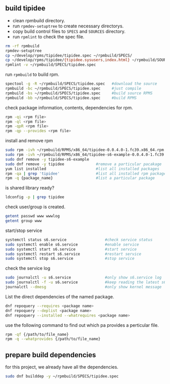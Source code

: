 
## build tipidee

- clean rpmbuild directory.
- run `rpmdev-setuptree` to create necessary directorys.
- copy build control files to `SPECS` and `SOURCES` directory.
- run `rpmlint` to check the spec file.

```sh
rm -rf rpmbuild
rpmdev-setuptree
cp ~/develop/rpms/tipidee/tipidee.spec ~/rpmbuild/SPECS/
cp ~/develop/rpms/tipidee/{tipidee.sysusers,index.html} ~/rpmbuild/SOURCES/
rpmlint -v ~/rpmbuild/SPECS/tipidee.spec
```
run `rpmbuild` to build rpm.
```sh
spectool -g -R ~/rpmbuild/SPECS/tipidee.spec   #download the source
rpmbuild -bc ~/rpmbuild/SPECS/tipidee.spec     #just compile
rpmbuild -bs ~/rpmbuild/SPECS/tipidee.spec     #build source RPMS
rpmbuild -bb ~/rpmbuild/SPECS/tipidee.spec     #build RPMS
```
check package information, contents, dependencies for rpm.
```sh
rpm -qi <rpm file>
rpm -ql <rpm file>
rpm -qpR <rpm file>
rpm -qp --provides <rpm file>
```
install and remove rpm
```sh
sudo rpm -ivh ~/rpmbuild/RPMS/x86_64/tipidee-0.0.4.0-1.fc39.x86_64.rpm
sudo rpm -ivh ~/rpmbuild/RPMS/x86_64/tipidee-s6-example-0.0.4.0-1.fc39.x86_64.rpm
sudo dnf remove -y tipidee-s6-example
sudo dnf remove -y tipidee              #remove a particular pacakage
yum list installed                      #list all installed packages
rpm -qa | grep 'tipidee'                #list all installed rpm packages.
rpm -q {package_name}                   #list a particular package
```
is shared library ready?
```sh
ldconfig -p | grep tipidee
```
check user/group is created.
```sh
getent passwd www wwwlog
getent group www
```
start/stop service
```sh
systemctl status s6.service                 #check service status
sudo systemctl enable s6.service            #enable service
sudo systemctl start s6.service             #start service
sudo systemctl restart s6.service           #restart service
sudo systemctl stop s6.service              #stop service
```
check the service log
```sh
sudo journalctl -u s6.service               #only show s6.service log
sudo journalctl -f -u s6.service            #keep reading the latest s6.service log
journalctl --dmesg                          #only show kernel message
```
List the direct dependencies of the named package.
```sh
dnf repoquery --requires <package name>
dnf repoquery --deplist <package name>
dnf repoquery --installed --whatrequires <package name>
```
use the following command to find out which pa provides a perticular file.
```sh
rpm -qf {/path/to/file_name}
rpm -q --whatprovides {/path/to/file_name}
```
## prepare build dependencies
for this project, we already have all the dependencies.
```sh
sudo dnf builddep -y ~/rpmbuild/SPECS/tipidee.spec
```
